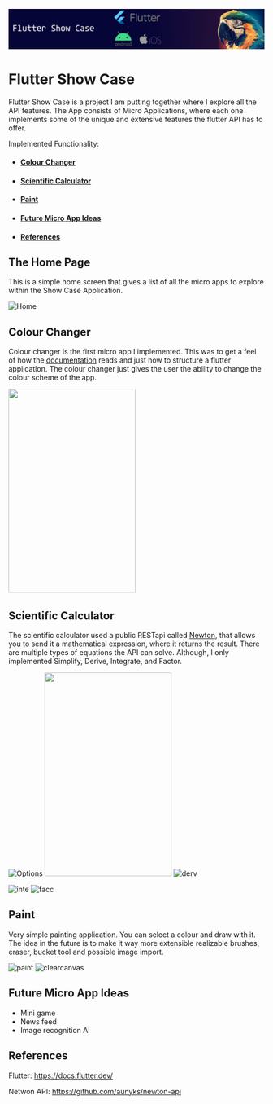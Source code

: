 ![banner](https://raw.githubusercontent.com/Luan-Koekemoer/dotfiles/main/readme/banners/flutter_showase/flutter_showcase_banner.jpg)

# Flutter Show Case

Flutter Show Case is a project I am putting together where I explore all the API features. The App consists of Micro Applications, where each one implements some of the unique and extensive features the flutter API has to offer. 

Implemented Functionality:

* #### [Colour Changer](#col)
* #### [Scientific Calculator](#sci)
* #### [Paint](#paint)
* #### [Future Micro App Ideas](#future)
* #### [References](#ref)

## The Home Page

This is a simple home screen that gives a list of all the micro apps to explore within the Show Case Application. 

<img width="250" height="400" src="https://raw.githubusercontent.com/Luan-Koekemoer/flutter-show-case/main/assets/readme/home.png" alt="Home"/>

 

## Colour Changer <a name="col"></a>

Colour changer is the first micro app I implemented. This was to get a feel of how the [documentation](https://docs.flutter.dev/) reads and just how to structure a flutter application. The colour changer just gives the user the ability to change the colour scheme of the app. 

<img width="250" height="400" src="https://raw.githubusercontent.com/Luan-Koekemoer/flutter-show-case/main/assets/readme/color_state.png" />


## Scientific Calculator<a name="sci"></a>

The scientific calculator used a public RESTapi called [Newton](https://github.com/aunyks/newton-api), that allows you to send it a mathematical expression, where it returns the result. There are multiple types of equations the API can solve. Although, I only implemented Simplify, Derive, Integrate, and Factor. 

 <img width="250" height="400" src="https://github.com/Luan-Koekemoer/flutter-show-case/raw/main/assets/readme/sci_options.png" alt="Options"/> <img width="250" height="400" src="https://github.com/Luan-Koekemoer/flutter-show-case/raw/main/assets/readme/sci_simplify.png" /> <img width="250" height="400" src="https://github.com/Luan-Koekemoer/flutter-show-case/raw/main/assets/readme/sci_derive.png" alt="derv"  />

<img width="250" height="400" src="https://github.com/Luan-Koekemoer/flutter-show-case/raw/main/assets/readme/sci_integrate.png" alt="inte" /> <img  width="250" height="400" src="https://github.com/Luan-Koekemoer/flutter-show-case/raw/main/assets/readme/sci_factor.png" alt="facc" />

## Paint <a name="paint"></a>

Very simple painting application. You can select a colour and draw with it. The idea in the future is to make it way more extensible realizable brushes, eraser, bucket tool and possible image import. 

<img width="250" height="400" src="https://github.com/Luan-Koekemoer/flutter-show-case/raw/main/assets/readme/paint_prev.png" alt="paint"/> <img  width="250" height="400" src="https://github.com/Luan-Koekemoer/flutter-show-case/raw/main/assets/readme/paint_prev_clear.png" alt="clearcanvas" />



## Future Micro App Ideas  <a name="future"></a>

- Mini game
- News feed
- Image recognition AI

## References  <a name="ref"></a>

Flutter: https://docs.flutter.dev/

Netwon API: https://github.com/aunyks/newton-api

